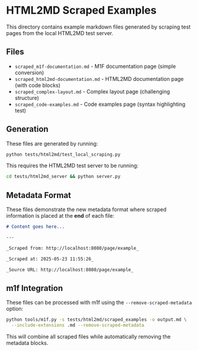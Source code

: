 # HTML2MD Scraped Examples

This directory contains example markdown files generated by scraping test pages
from the local HTML2MD test server.

## Files

- `scraped_m1f-documentation.md` - M1F documentation page (simple conversion)
- `scraped_html2md-documentation.md` - HTML2MD documentation page (with code
  blocks)
- `scraped_complex-layout.md` - Complex layout page (challenging structure)
- `scraped_code-examples.md` - Code examples page (syntax highlighting test)

## Generation

These files are generated by running:

```bash
python tests/html2md/test_local_scraping.py
```

This requires the HTML2MD test server to be running:

```bash
cd tests/html2md_server && python server.py
```

## Metadata Format

These files demonstrate the new metadata format where scraped information is
placed at the **end** of each file:

```markdown
# Content goes here...

---

_Scraped from: http://localhost:8080/page/example_

_Scraped at: 2025-05-23 11:55:26_

_Source URL: http://localhost:8080/page/example_
```

## m1f Integration

These files can be processed with m1f using the `--remove-scraped-metadata`
option:

```bash
python tools/m1f.py -s tests/html2md/scraped_examples -o output.md \
  --include-extensions .md --remove-scraped-metadata
```

This will combine all scraped files while automatically removing the metadata
blocks.
